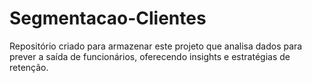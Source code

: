 # Segmentacao-Clientes
Repositório criado para armazenar este projeto que analisa dados para prever a saída de funcionários, oferecendo insights e estratégias de retenção.
